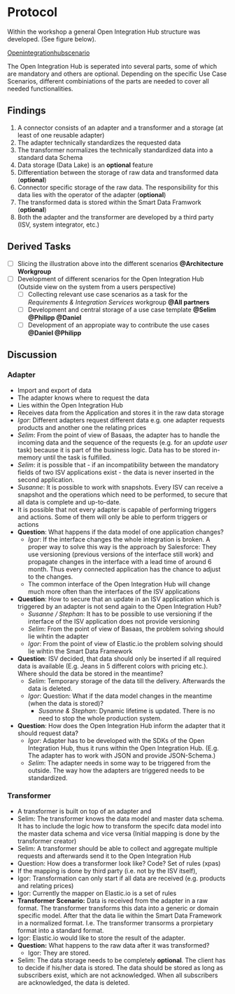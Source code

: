 # Protocol

Within the workshop a general Open Integration Hub structure was developed. (See figure below).

[Openintegrationhubscenario](https://github.com/openintegrationhub/Architecture/blob/master/Assets/IntegrationProcess.svg)

The Open Integration Hub is seperated into several parts, some of which are mandatory and others are optional.
Depending on the specific Use Case Scenarios, different combiniations of the parts are needed to cover all needed functionalities.

## Findings

1. A connector consists of an adapter and a transformer and a storage (at least of one reusable adapter)
2. The adapter technically standardizes the requested data
3. The transformer normalizes the technically standardized data into a standard data Schema
4. Data storage (Data Lake) is an **optional** feature
  1. Differentiation between the storage of raw data  and transformed data (**optional**)
  2. Connector specific storage of the raw data. The responsibility for this data lies with the operator of the adapter (**optional**)
  3. The transformed data is stored within the Smart Data Framwork (**optional**)
5. Both the adapter and the transformer are developed by a third party (ISV, system integrator, etc.)

## Derived Tasks
- [ ] Slicing the illustration above into the different scenarios **@Architecture Workgroup**
- [ ] Development of different scenarios for the Open Integration Hub (Outside view on the system from a users perspective)
  - [ ] Collecting relevant use case scenarios as a task for the _Requirements & Integration Services_ workgroup **@All partners**
  - [ ] Development and central storage of a use case template **@Selim @Philipp @Daniel**
  - [ ] Development of an appropiate way to contribute the use cases **@Daniel @Philipp**

## Discussion
### Adapter
- Import and export of data
- The adapter knows where to request the data
- Lies within the Open Integration Hub
- Receives data from the Application and stores it in the raw data storage
- _Igor_: Different adapters request different data e.g. one adapter requests products and another one the relating prices
- _Selim_: From the point of view of Basaas, the adapter has to handle the incoming data and the sequence of the requests (e.g. for an _update user_ task) because it is part of the business logic. Data has to be stored in-memory until the task is fulfilled.  
- _Selim_: it is possible that - if an incompatibility between the mandatory fields of two ISV applications exist - the data is never inserted in the second application.
-  _Susanne_: It is possible to work with snapshots. Every ISV can receive a snapshot and the operations which need to be performed, to secure that all data is complete and up-to-date.
- It is possible that not every adapter is capable of performing triggers and actions. Some of them will only be able to perform triggers or actions
- **Question**: What happens if the data model of one application changes?
  - _Igor_: If the interface changes the whole integration is broken. A proper way to solve this way is the approach by Salesforce: They use versioning (previous versions of the interface still work) and propagate changes in the interface with a lead time of around 6 month. Thus every connected application has the chance to adjust to the changes.
  - The common interface of the Open Integration Hub will change much more often than the interfaces of the ISV applications
- **Question**: How to secure that an update in an ISV application which is triggered by an adapter is not send again to the Open Integration Hub?
  - _Susanne / Stephan_: It has to be possible to use versioning if the interface of the ISV application does not provide versioning
  - _Selim_: From the point of view of Basaas, the problem solving should lie wihtin the adapter
  - _Igor_: From the point of view of Elastic.io the problem solving should lie wihtin the Smart Data Framework
- **Question**: ISV decided, that data should only be inserted if all required data is available (E.g. Jeans in 5 different colors with pricing etc.). Where should the data be stored in the meantime?
  - _Selim_: Temporary storage of the data till the delivery. Afterwards the data is deleted.
  - _Igor_: Question: What if the data model changes in the meantime (when the data is stored)?
    - _Susanne & Stephan_: Dynamic lifetime is updated. There is no need to stop the whole production system.
- **Question**: How does the Open Integration Hub inform the adapter that it should request data?
  - _Igor_: Adapter has to be developed with the SDKs of the Open Integration Hub, thus it runs within the Open Integration Hub. (E.g. The adapter has to work with JSON and provide JSON-Schema.)
  - _Selim_: The adapter needs in some way to be triggered from the outside. The way how the adapters are triggered needs to be standardized.      



### Transformer
- A transformer is built on top of an adapter and
- Selim: The transformer knows the data model and master data schema. It has to include the logic how to transform the specifc data model into the master data schema and vice versa (Initial mapping is done by the transformer creator)
- Selim: A transformer should be able to collect and aggregate multiple requests and afterwards send it to the Open Integration Hub
- Question: How does a transformer look like? Code? Set of rules (xpas)
- If the mapping is done by third party (i.e. not by the ISV itself),
- Igor: Transformation can only start if all data are received (e.g. products and relating prices)
- Igor: Currently the mapper on Elastic.io is a set of rules
- **Transformer Scenario:** Data is received from the adapter in a raw format. The transformer transforms this data into a generic or domain specific model. After that the data lie within the Smart Data Framework in a normalized format. I.e. The transformer transorms a prorpietary format into a standard format.
- Igor: Elastic.io would like to store the result of the adapter.
- **Question:** What happens to the raw data after it was transformed?
    - Igor: They are stored.
- Selim: The data storage needs to be completely **optional**. The client has to decide if his/her data is stored. The data should be stored as long as subscribers exist, which are not acknowledged. When all subscribers are acknowledged, the data is deleted.

